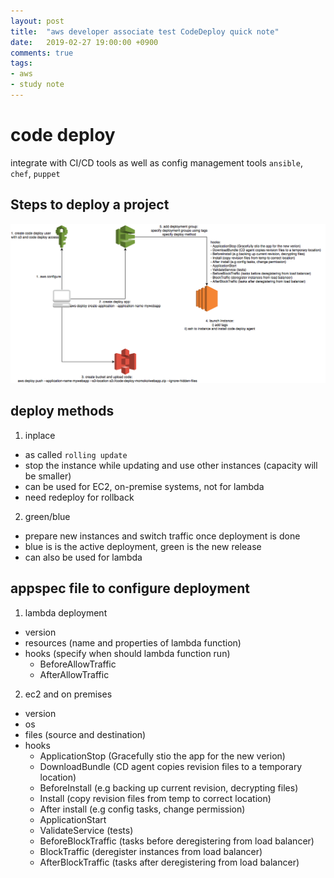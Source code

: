 ```yaml
---
layout: post
title:  "aws developer associate test CodeDeploy quick note"
date:   2019-02-27 19:00:00 +0900
comments: true
tags:
- aws
- study note
---
```


# code deploy
integrate with CI/CD tools as well as config management tools `ansible`, `chef`, `puppet`

## Steps to deploy a project
<img src="/img/code_deploy.png">


## deploy methods
1. inplace
- as called `rolling update`
- stop the instance while updating and use other instances (capacity will be smaller)
- can be used for EC2, on-premise systems, not for lambda
- need redeploy for rollback


2. green/blue
- prepare new instances and switch traffic once deployment is done
- blue is is the active deployment, green is the new release
- can also be used for lambda

## appspec file to configure deployment
1. lambda deployment
- version
- resources (name and properties of lambda function)
- hooks (specify when should lambda function run)
  - BeforeAllowTraffic
  - AfterAllowTraffic

2. ec2 and on premises
- version
- os
- files (source and destination)
- hooks
  - ApplicationStop (Gracefully stio the app for the new verion)
  - DownloadBundle (CD agent copies revision files to a temporary location)
  - BeforeInstall (e.g backing up current revision, decrypting files)
  - Install (copy revision files from temp to correct location)
  - After install (e.g config tasks, change permission)
  - ApplicationStart
  - ValidateService (tests)
  - BeforeBlockTraffic (tasks before deregistering from load balancer)
  - BlockTraffic (deregister instances from load balancer)
  - AfterBlockTraffic (tasks after deregistering from load balancer)
